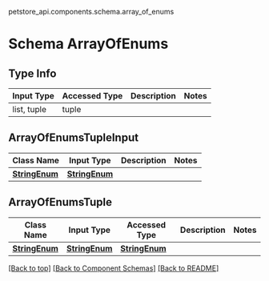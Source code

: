 petstore_api.components.schema.array_of_enums
# Schema ArrayOfEnums

## Type Info
Input Type | Accessed Type | Description | Notes
------------ | ------------- | ------------- | -------------
list, tuple | tuple |  |

## ArrayOfEnumsTupleInput
Class Name | Input Type | Description | Notes
------------- | ------------- | ------------- | -------------
[**StringEnum**](string_enum.md) | [**StringEnum**](string_enum.md) |  |

## ArrayOfEnumsTuple
Class Name | Input Type | Accessed Type | Description | Notes
------------- | ------------- | ------------- | ------------- | -------------
[**StringEnum**](string_enum.md) | [**StringEnum**](string_enum.md) | [**StringEnum**](string_enum.md) |  |

[[Back to top]](#top) [[Back to Component Schemas]](../../../README.md#Component-Schemas) [[Back to README]](../../../README.md)
